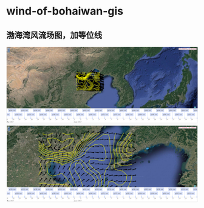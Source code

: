 # wind-of-bohaiwan-gis
## 渤海湾风流场图，加等位线
![image](https://github.com/yanxinorg/wind-of-bohaiwan-gis/blob/master/img/pic1.png)
![image](https://github.com/yanxinorg/wind-of-bohaiwan-gis/blob/master/img/pic2.png)
